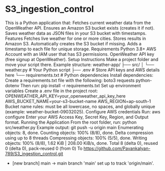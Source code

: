 # S3_ingestion_control
This is a Python application that:
Fetches current weather data from the OpenWeather API.
Ensures an Amazon S3 bucket exists (creates it if not).
Saves weather data as JSON files in your S3 bucket with timestamps.
Features
Fetches live weather for one or more cities.
Stores results in Amazon S3.
Automatically creates the S3 bucket if missing.
Adds a timestamp to each file for unique storage.
Requirements
Python 3.8+
AWS Account with an IAM user that has S3 permissions.
OpenWeather API key (free signup at OpenWeather).
Setup Instructions
Make a project folder and move your script there. Example structure:
weather-app/ ├── src/ │ └── weather.py # Your Python script ├── .env # Store API keys and AWS details here └── requirements.txt # Python dependencies
Install dependencies:
Create a requirements.txt file with the following:
boto3 requests python-dotenv
Then run:
pip install -r requirements.txt
Set up environment variables
Create a .env file in the project root:
OPENWEATHER_API_KEY=your_openweather_api_key_here AWS_BUCKET_NAME=your-s3-bucket-name AWS_REGION=ap-south-1
Bucket name rules: must be all lowercase, no spaces, and globally unique (example: weather-bucket-09032025).
Configure AWS credentials Run:
aws configure
Enter your AWS Access Key, Secret Key, Region, and Output format.
Running the Application
From the root folder, run:
python src/weather.py
Example output:
  git push -u origin main
Enumerating objects: 8, done.
Counting objects: 100% (8/8), done.
Delta compression using up to 8 threads
Compressing objects: 100% (5/5), done.
Writing objects: 100% (8/8), 1.62 KiB | 208.00 KiB/s, done.
Total 8 (delta 0), reused 0 (delta 0), pack-reused 0 (from 0)
To https://github.com/Pavankalyan-789/S3_ingestion_control.git
 * [new branch]      main -> main
branch 'main' set up to track 'origin/main'.
